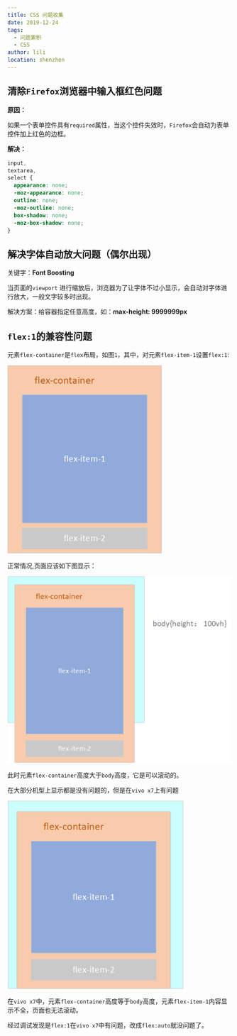 ```yaml
---
title: CSS 问题收集
date: 2019-12-24
tags:
  - 问题累积
  - CSS
author: lili
location: shenzhen
---
```


## 清除` Firefox `浏览器中输入框红色问题

**原因：**

如果一个表单控件具有` required `属性，当这个控件失效时，` Firefox `会自动为表单控件加上红色的边框。

**解决：**

```css
input,
textarea,
select {
  appearance: none;
  -moz-appearance: none;
  outline: none;
  -moz-outline: none;
  box-shadow: none;
  -moz-box-shadow: none;
}
```

## 解决字体自动放大问题（偶尔出现）

关键字：**Font Boosting**

当页面的` viewport ` 进行缩放后，浏览器为了让字体不过小显示，会自动对字体进行放大，一般文字较多时出现。

解决方案：给容器指定任意高度，如：**max-height: 9999999px**

## ` flex:1 `的兼容性问题

元素` flex-container `是` flex `布局，如图` 1 `，其中，对元素` flex-item-1 `设置` flex:1 `:

![image from dependency](../.vuepress/public/images/css-question/01.png)

正常情况,页面应该如下图显示：

![image from dependency](../.vuepress/public/images/css-question/02.png)

此时元素` flex-container `高度大于` body `高度，它是可以滚动的。

在大部分机型上显示都是没有问题的，但是在` vivo x7 `上有问题

![image from dependency](../.vuepress/public/images/css-question/03.png)

在` vivo x7 `中，元素` flex-container `高度等于` body `高度，元素` flex-item-1 `内容显示不全，页面也无法滚动。

经过调试发现是` flex:1 `在` vivo x7 `中有问题，改成` flex:auto `就没问题了。
